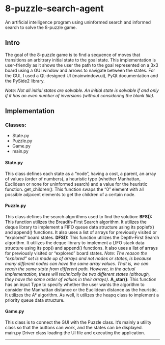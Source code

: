 # 8-puzzle-search-agent
An artificial intelligence program using uninformed search and informed search to solve the 8-puzzle game.

## Intro
The goal of the 8-puzzle game is to find a sequence of moves that transitions an arbitrary initial state to the goal state.
This implementation is user-friendly as it shows the user the path to the goal represented on a 3x3 board using a GUI window and arrows to navigate between the states. 
For the GUI, I used a Qt-designed UI (mainwindow.ui), PyQt documentation and the PySide2 library. 

_Note: Not all initial states are solvable. An initial state is solvable if and only if it has an even number of inversions (without considering the blank tile)._

## Implementation

### Classes: 
-	State.py
-	Puzzle.py
-	Game.py
-	main.py

#### State.py
 This class defines each state as a “node”, having a cost, a parent, an array of values (order of numbers), a heuristic type (whether Manhattan, Euclidean or none for uninformed search) and a value for the heuristic function.
get_children(): This function swaps the “0” element with all possible adjacent elements to get the children of a certain node.
#### Puzzle.py
 This class defines the search algorithms used to find the solution:
**BFS():** This function utilizes the Breadth-First Search algorithm. It utilizes the deque library to implement a FIFO queue data structure using its popleft() and append() functions.
It also uses a list of arrays for previously visited or “explored” board states.
**DFS():** This function utilizes the Depth-First Search algorithm. It utilizes the deque library to implement a LIFO stack data structure using its pop() and append() functions.
It also uses a list of arrays for previously visited or “explored” board states.
_Note: The reason the “explored” set is made up of arrays and not nodes or states, is because many different nodes can have the same array values. That is, we can reach the same state from different path. However, in the actual implementation, these will technically be two different states (although, they have the same order of values in their arrays)._
**A_star():** This function has an input Type to specify whether the user wants the algorithm to consider the Manhattan distance or the Euclidean distance as the heuristic. It utilizes the A* algorithm. As well, it utilizes the heapq class to implement a priority queue data structure. 
#### Game.py
This class is to connect the GUI with the Puzzle class. It’s mainly a utility class so that the buttons can work, and the states can be displayed.
main.py
Driver class loading the UI file and executing the application.

***
